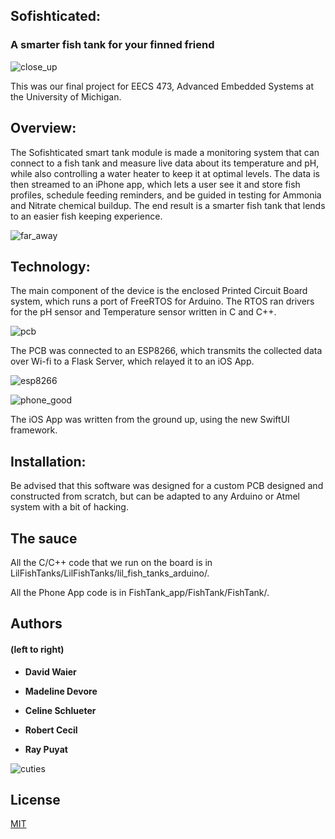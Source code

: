 ## Sofishticated: 
### A smarter fish tank for your finned friend

![close_up](https://user-images.githubusercontent.com/41589697/71604908-26a69800-2b33-11ea-80fa-e5c2636d1bf4.jpeg)


This was our final project for EECS 473, Advanced Embedded Systems at the University of Michigan.

## Overview:

The Sofishticated smart tank module is made a monitoring system that can connect to a fish tank and measure live data about its temperature and pH, while also controlling a water heater to keep it at optimal levels. The data is then streamed to an iPhone app, which lets a user see it and store fish profiles, schedule feeding reminders, and be guided in testing for Ammonia and Nitrate chemical buildup.
The end result is a smarter fish tank that lends to an easier fish keeping experience.

![far_away](https://user-images.githubusercontent.com/41589697/71604920-3d4cef00-2b33-11ea-815b-50a8049a89a6.jpeg)




## Technology:
The main component of the device is the enclosed Printed Circuit Board system, which runs a port of FreeRTOS for Arduino. The RTOS ran drivers for the pH sensor and Temperature sensor written in C and C++.

![pcb](https://user-images.githubusercontent.com/41589697/71606034-b7817180-2b3b-11ea-8abe-e3f3c50c45d5.jpeg)

The PCB was connected to an ESP8266, which transmits the collected data over Wi-fi to a Flask Server, which relayed it to an iOS App.

![esp8266](https://user-images.githubusercontent.com/41589697/71607698-932c9180-2b49-11ea-87dd-ed7b1f021a14.jpg)


![phone_good](https://user-images.githubusercontent.com/41589697/71607510-09c88f80-2b48-11ea-88e3-bf07a69e3c15.png)

The iOS App was written from the ground up, using the new SwiftUI framework.

## Installation:
Be advised that this software was designed for a custom PCB designed and constructed from scratch, but can be adapted to any Arduino or Atmel system with a bit of hacking.

## The sauce
All the C/C++ code that we run on the board is in LilFishTanks/LilFishTanks/lil_fish_tanks_arduino/.

All the Phone App code is in FishTank_app/FishTank/FishTank/.

## Authors
#### (left to right)

* **David Waier** 

* **Madeline Devore** 

* **Celine Schlueter**

* **Robert Cecil** 

* **Ray Puyat** 

![cuties](https://user-images.githubusercontent.com/41589697/71604888-f3640900-2b32-11ea-96e6-fc64cbe460e1.jpeg)


## License
[MIT](https://choosealicense.com/licenses/mit/)